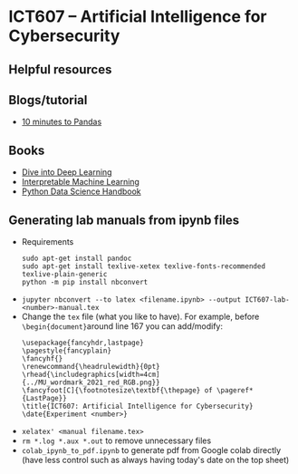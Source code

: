 # ICT607 &ndash; Artificial Intelligence for Cybersecurity

## Helpful resources
## Blogs/tutorial
- [10 minutes to Pandas](https://pandas.pydata.org/pandas-docs/stable/user_guide/10min.html)

## Books
- [Dive into Deep Learning](https://d2l.ai/index.html)
- [Interpretable Machine Learning](https://christophm.github.io/interpretable-ml-book/)
- [Python Data Science Handbook](https://jakevdp.github.io/PythonDataScienceHandbook/)

## Generating lab manuals from ipynb files
- Requirements
    ```
    sudo apt-get install pandoc
    sudo apt-get install texlive-xetex texlive-fonts-recommended texlive-plain-generic
    python -m pip install nbconvert
    ```
- `jupyter nbconvert --to latex <filename.ipynb> --output ICT607-lab-<number>-manual.tex`
- Change the `tex` file (what you like to have). For example, before `\begin{document}`around line 167 you can add/modify:
    ```
    \usepackage{fancyhdr,lastpage}
    \pagestyle{fancyplain}
    \fancyhf{}
    \renewcommand{\headrulewidth}{0pt}
    \rhead{\includegraphics[width=4cm]{../MU_wordmark_2021_red_RGB.png}}
    \fancyfoot[C]{\footnotesize\textbf{\thepage} of \pageref*{LastPage}}
    \title{ICT607: Artificial Intelligence for Cybersecurity}
    \date{Experiment <number>}
    ```
- `xelatex' <manual filename.tex>`
- `rm *.log *.aux *.out` to remove unnecessary files
- `colab_ipynb_to_pdf.ipynb` to generate pdf from Google colab directly (have less control such as always having today's date on the top sheet)